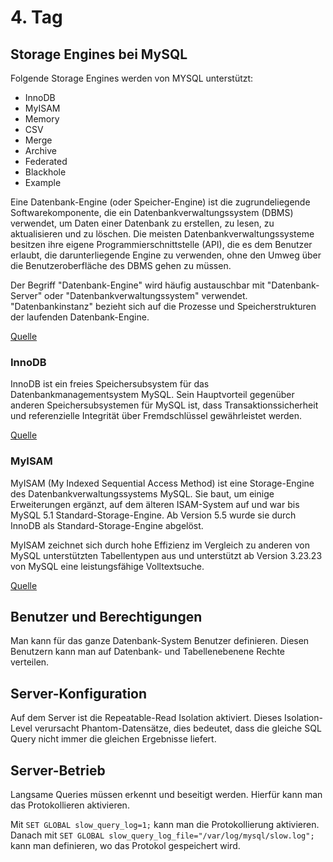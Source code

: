 # 4. Tag
## Storage Engines bei MySQL
Folgende Storage Engines werden von MYSQL unterstützt:
- InnoDB
- MyISAM
- Memory
- CSV
- Merge
- Archive
- Federated
- Blackhole
- Example

Eine Datenbank-Engine (oder Speicher-Engine) ist die zugrundeliegende Softwarekomponente, die ein Datenbankverwaltungssystem (DBMS) verwendet, um Daten einer Datenbank zu erstellen, zu lesen, zu aktualisieren und zu löschen. Die meisten Datenbankverwaltungssysteme besitzen ihre eigene Programmierschnittstelle (API), die es dem Benutzer erlaubt, die darunterliegende Engine zu verwenden, ohne den Umweg über die Benutzeroberfläche des DBMS gehen zu müssen.

Der Begriff "Datenbank-Engine" wird häufig austauschbar mit "Datenbank-Server" oder "Datenbankverwaltungssystem" verwendet. "Datenbankinstanz" bezieht sich auf die Prozesse und Speicherstrukturen der laufenden Datenbank-Engine.

[Quelle](https://de.wikipedia.org/wiki/Datenbank-Engine)

### InnoDB
InnoDB ist ein freies Speichersubsystem für das Datenbankmanagementsystem MySQL. Sein Hauptvorteil gegenüber anderen Speichersubsystemen für MySQL ist, dass Transaktionssicherheit und referenzielle Integrität über Fremdschlüssel gewährleistet werden.

[Quelle](https://de.wikipedia.org/wiki/InnoDB)

### MyISAM
MyISAM (My Indexed Sequential Access Method) ist eine Storage-Engine des Datenbankverwaltungssystems MySQL. Sie baut, um einige Erweiterungen ergänzt, auf dem älteren ISAM-System auf und war bis MySQL 5.1 Standard-Storage-Engine. Ab Version 5.5 wurde sie durch InnoDB als Standard-Storage-Engine abgelöst.

MyISAM zeichnet sich durch hohe Effizienz im Vergleich zu anderen von MySQL unterstützten Tabellentypen aus und unterstützt ab Version 3.23.23 von MySQL eine leistungsfähige Volltextsuche. 

[Quelle](https://de.wikipedia.org/wiki/MyISAM)


## Benutzer und Berechtigungen
Man kann für das ganze Datenbank-System Benutzer definieren.
Diesen Benutzern kann man auf Datenbank- und Tabellenebenene Rechte verteilen. 

## Server-Konfiguration
Auf dem Server ist die Repeatable-Read Isolation aktiviert.
Dieses Isolation-Level verursacht Phantom-Datensätze, dies bedeutet, dass die gleiche SQL Query nicht immer die gleichen Ergebnisse liefert.

## Server-Betrieb
Langsame Queries müssen erkennt und beseitigt werden. Hierfür kann man das Protokollieren aktivieren.

Mit `SET GLOBAL slow_query_log=1;` kann man die Protokollierung aktivieren.
Danach mit `SET GLOBAL slow_query_log_file="/var/log/mysql/slow.log";` kann man definieren, wo das Protokol gespeichert wird.
